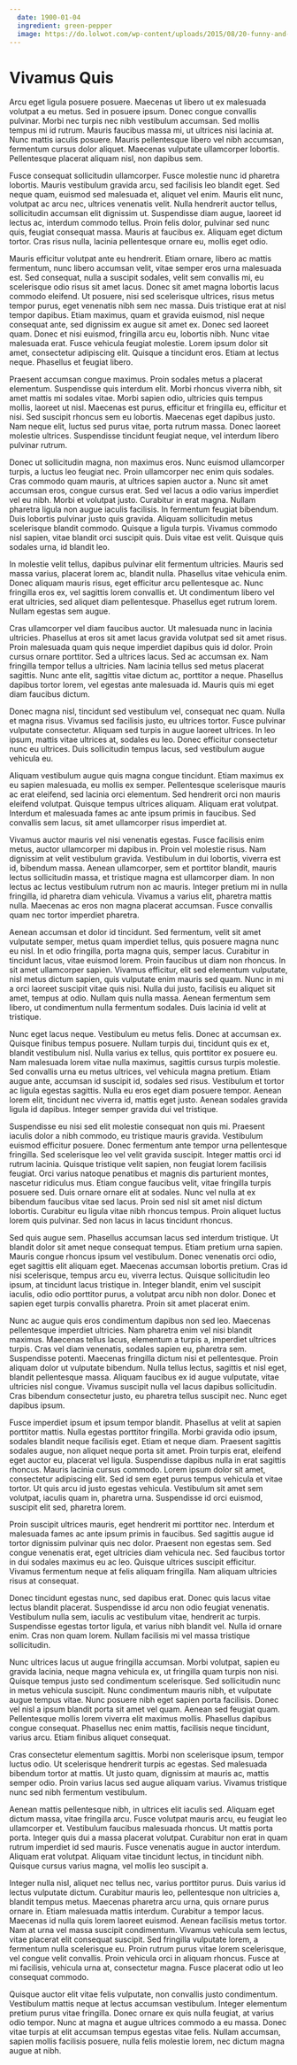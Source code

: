 ```yaml
---
  date: 1900-01-04
  ingredient: green-pepper
  image: https://do.lolwot.com/wp-content/uploads/2015/08/20-funny-and-creative-stock-images-found-online-2.jpg
---
```


# Vivamus Quis
Arcu eget ligula posuere posuere. Maecenas ut libero ut ex malesuada volutpat a eu metus. Sed in posuere ipsum. Donec congue convallis pulvinar. Morbi nec turpis nec nibh vestibulum accumsan. Sed mollis tempus mi id rutrum. Mauris faucibus massa mi, ut ultrices nisi lacinia at. Nunc mattis iaculis posuere. Mauris pellentesque libero vel nibh accumsan, fermentum cursus dolor aliquet. Maecenas vulputate ullamcorper lobortis. Pellentesque placerat aliquam nisl, non dapibus sem.

Fusce consequat sollicitudin ullamcorper. Fusce molestie nunc id pharetra lobortis. Mauris vestibulum gravida arcu, sed facilisis leo blandit eget. Sed neque quam, euismod sed malesuada et, aliquet vel enim. Mauris elit nunc, volutpat ac arcu nec, ultrices venenatis velit. Nulla hendrerit auctor tellus, sollicitudin accumsan elit dignissim ut. Suspendisse diam augue, laoreet id lectus ac, interdum commodo tellus. Proin felis dolor, pulvinar sed nunc quis, feugiat consequat massa. Mauris at faucibus ex. Aliquam eget dictum tortor. Cras risus nulla, lacinia pellentesque ornare eu, mollis eget odio.

Mauris efficitur volutpat ante eu hendrerit. Etiam ornare, libero ac mattis fermentum, nunc libero accumsan velit, vitae semper eros urna malesuada est. Sed consequat, nulla a suscipit sodales, velit sem convallis mi, eu scelerisque odio risus sit amet lacus. Donec sit amet magna lobortis lacus commodo eleifend. Ut posuere, nisi sed scelerisque ultrices, risus metus tempor purus, eget venenatis nibh sem nec massa. Duis tristique erat at nisl tempor dapibus. Etiam maximus, quam et gravida euismod, nisl neque consequat ante, sed dignissim ex augue sit amet ex. Donec sed laoreet quam. Donec et nisi euismod, fringilla arcu eu, lobortis nibh. Nunc vitae malesuada erat. Fusce vehicula feugiat molestie. Lorem ipsum dolor sit amet, consectetur adipiscing elit. Quisque a tincidunt eros. Etiam at lectus neque. Phasellus et feugiat libero.

Praesent accumsan congue maximus. Proin sodales metus a placerat elementum. Suspendisse quis interdum elit. Morbi rhoncus viverra nibh, sit amet mattis mi sodales vitae. Morbi sapien odio, ultricies quis tempus mollis, laoreet ut nisl. Maecenas est purus, efficitur et fringilla eu, efficitur et nisi. Sed suscipit rhoncus sem eu lobortis. Maecenas eget dapibus justo. Nam neque elit, luctus sed purus vitae, porta rutrum massa. Donec laoreet molestie ultrices. Suspendisse tincidunt feugiat neque, vel interdum libero pulvinar rutrum.

Donec ut sollicitudin magna, non maximus eros. Nunc euismod ullamcorper turpis, a luctus leo feugiat nec. Proin ullamcorper nec enim quis sodales. Cras commodo quam mauris, at ultrices sapien auctor a. Nunc sit amet accumsan eros, congue cursus erat. Sed vel lacus a odio varius imperdiet vel eu nibh. Morbi et volutpat justo. Curabitur in erat magna. Nullam pharetra ligula non augue iaculis facilisis. In fermentum feugiat bibendum. Duis lobortis pulvinar justo quis gravida. Aliquam sollicitudin metus scelerisque blandit commodo. Quisque a ligula turpis. Vivamus commodo nisl sapien, vitae blandit orci suscipit quis. Duis vitae est velit. Quisque quis sodales urna, id blandit leo.

In molestie velit tellus, dapibus pulvinar elit fermentum ultricies. Mauris sed massa varius, placerat lorem ac, blandit nulla. Phasellus vitae vehicula enim. Donec aliquam mauris risus, eget efficitur arcu pellentesque ac. Nunc fringilla eros ex, vel sagittis lorem convallis et. Ut condimentum libero vel erat ultricies, sed aliquet diam pellentesque. Phasellus eget rutrum lorem. Nullam egestas sem augue.

Cras ullamcorper vel diam faucibus auctor. Ut malesuada nunc in lacinia ultricies. Phasellus at eros sit amet lacus gravida volutpat sed sit amet risus. Proin malesuada quam quis neque imperdiet dapibus quis id dolor. Proin cursus ornare porttitor. Sed a ultrices lacus. Sed ac accumsan ex. Nam fringilla tempor tellus a ultricies. Nam lacinia tellus sed metus placerat sagittis. Nunc ante elit, sagittis vitae dictum ac, porttitor a neque. Phasellus dapibus tortor lorem, vel egestas ante malesuada id. Mauris quis mi eget diam faucibus dictum.

Donec magna nisl, tincidunt sed vestibulum vel, consequat nec quam. Nulla et magna risus. Vivamus sed facilisis justo, eu ultrices tortor. Fusce pulvinar vulputate consectetur. Aliquam sed turpis in augue laoreet ultrices. In leo ipsum, mattis vitae ultrices at, sodales eu leo. Donec efficitur consectetur nunc eu ultrices. Duis sollicitudin tempus lacus, sed vestibulum augue vehicula eu.

Aliquam vestibulum augue quis magna congue tincidunt. Etiam maximus ex eu sapien malesuada, eu mollis ex semper. Pellentesque scelerisque mauris ac erat eleifend, sed lacinia orci elementum. Sed hendrerit orci non mauris eleifend volutpat. Quisque tempus ultrices aliquam. Aliquam erat volutpat. Interdum et malesuada fames ac ante ipsum primis in faucibus. Sed convallis sem lacus, sit amet ullamcorper risus imperdiet at.

Vivamus auctor mauris vel nisi venenatis egestas. Fusce facilisis enim metus, auctor ullamcorper mi dapibus in. Proin vel molestie risus. Nam dignissim at velit vestibulum gravida. Vestibulum in dui lobortis, viverra est id, bibendum massa. Aenean ullamcorper, sem et porttitor blandit, mauris lectus sollicitudin massa, et tristique magna est ullamcorper diam. In non lectus ac lectus vestibulum rutrum non ac mauris. Integer pretium mi in nulla fringilla, id pharetra diam vehicula. Vivamus a varius elit, pharetra mattis nulla. Maecenas ac eros non magna placerat accumsan. Fusce convallis quam nec tortor imperdiet pharetra.

Aenean accumsan et dolor id tincidunt. Sed fermentum, velit sit amet vulputate semper, metus quam imperdiet tellus, quis posuere magna nunc eu nisl. In et odio fringilla, porta magna quis, semper lacus. Curabitur in tincidunt lacus, vitae euismod lorem. Proin faucibus ut diam non rhoncus. In sit amet ullamcorper sapien. Vivamus efficitur, elit sed elementum vulputate, nisl metus dictum sapien, quis vulputate enim mauris sed quam. Nunc in mi a orci laoreet suscipit vitae quis nisi. Nulla dui justo, facilisis eu aliquet sit amet, tempus at odio. Nullam quis nulla massa. Aenean fermentum sem libero, ut condimentum nulla fermentum sodales. Duis lacinia id velit at tristique.

Nunc eget lacus neque. Vestibulum eu metus felis. Donec at accumsan ex. Quisque finibus tempus posuere. Nullam turpis dui, tincidunt quis ex et, blandit vestibulum nisl. Nulla varius ex tellus, quis porttitor ex posuere eu. Nam malesuada lorem vitae nulla maximus, sagittis cursus turpis molestie. Sed convallis urna eu metus ultrices, vel vehicula magna pretium. Etiam augue ante, accumsan id suscipit id, sodales sed risus. Vestibulum et tortor ac ligula egestas sagittis. Nulla eu eros eget diam posuere tempor. Aenean lorem elit, tincidunt nec viverra id, mattis eget justo. Aenean sodales gravida ligula id dapibus. Integer semper gravida dui vel tristique.

Suspendisse eu nisi sed elit molestie consequat non quis mi. Praesent iaculis dolor a nibh commodo, eu tristique mauris gravida. Vestibulum euismod efficitur posuere. Donec fermentum ante tempor urna pellentesque fringilla. Sed scelerisque leo vel velit gravida suscipit. Integer mattis orci id rutrum lacinia. Quisque tristique velit sapien, non feugiat lorem facilisis feugiat. Orci varius natoque penatibus et magnis dis parturient montes, nascetur ridiculus mus. Etiam congue faucibus velit, vitae fringilla turpis posuere sed. Duis ornare ornare elit at sodales. Nunc vel nulla at ex bibendum faucibus vitae sed lacus. Proin sed nisl sit amet nisl dictum lobortis. Curabitur eu ligula vitae nibh rhoncus tempus. Proin aliquet luctus lorem quis pulvinar. Sed non lacus in lacus tincidunt rhoncus.

Sed quis augue sem. Phasellus accumsan lacus sed interdum tristique. Ut blandit dolor sit amet neque consequat tempus. Etiam pretium urna sapien. Mauris congue rhoncus ipsum vel vestibulum. Donec venenatis orci odio, eget sagittis elit aliquam eget. Maecenas accumsan lobortis pretium. Cras id nisi scelerisque, tempus arcu eu, viverra lectus. Quisque sollicitudin leo ipsum, at tincidunt lacus tristique in. Integer blandit, enim vel suscipit iaculis, odio odio porttitor purus, a volutpat arcu nibh non dolor. Donec et sapien eget turpis convallis pharetra. Proin sit amet placerat enim.

Nunc ac augue quis eros condimentum dapibus non sed leo. Maecenas pellentesque imperdiet ultricies. Nam pharetra enim vel nisi blandit maximus. Maecenas tellus lacus, elementum a turpis a, imperdiet ultrices turpis. Cras vel diam venenatis, sodales sapien eu, pharetra sem. Suspendisse potenti. Maecenas fringilla dictum nisi et pellentesque. Proin aliquam dolor ut vulputate bibendum. Nulla tellus lectus, sagittis et nisl eget, blandit pellentesque massa. Aliquam faucibus ex id augue vulputate, vitae ultricies nisl congue. Vivamus suscipit nulla vel lacus dapibus sollicitudin. Cras bibendum consectetur justo, eu pharetra tellus suscipit nec. Nunc eget dapibus ipsum.

Fusce imperdiet ipsum et ipsum tempor blandit. Phasellus at velit at sapien porttitor mattis. Nulla egestas porttitor fringilla. Morbi gravida odio ipsum, sodales blandit neque facilisis eget. Etiam et neque diam. Praesent sagittis sodales augue, non aliquet neque porta sit amet. Proin turpis erat, eleifend eget auctor eu, placerat vel ligula. Suspendisse dapibus nulla in erat sagittis rhoncus. Mauris lacinia cursus commodo. Lorem ipsum dolor sit amet, consectetur adipiscing elit. Sed id sem eget purus tempus vehicula et vitae tortor. Ut quis arcu id justo egestas vehicula. Vestibulum sit amet sem volutpat, iaculis quam in, pharetra urna. Suspendisse id orci euismod, suscipit elit sed, pharetra lorem.

Proin suscipit ultrices mauris, eget hendrerit mi porttitor nec. Interdum et malesuada fames ac ante ipsum primis in faucibus. Sed sagittis augue id tortor dignissim pulvinar quis nec dolor. Praesent non egestas sem. Sed congue venenatis erat, eget ultricies diam vehicula nec. Sed faucibus tortor in dui sodales maximus eu ac leo. Quisque ultrices suscipit efficitur. Vivamus fermentum neque at felis aliquam fringilla. Nam aliquam ultricies risus at consequat.

Donec tincidunt egestas nunc, sed dapibus erat. Donec quis lacus vitae lectus blandit placerat. Suspendisse id arcu non odio feugiat venenatis. Vestibulum nulla sem, iaculis ac vestibulum vitae, hendrerit ac turpis. Suspendisse egestas tortor ligula, et varius nibh blandit vel. Nulla id ornare enim. Cras non quam lorem. Nullam facilisis mi vel massa tristique sollicitudin.

Nunc ultrices lacus ut augue fringilla accumsan. Morbi volutpat, sapien eu gravida lacinia, neque magna vehicula ex, ut fringilla quam turpis non nisi. Quisque tempus justo sed condimentum scelerisque. Sed sollicitudin nunc in metus vehicula suscipit. Nunc condimentum mauris nibh, et vulputate augue tempus vitae. Nunc posuere nibh eget sapien porta facilisis. Donec vel nisl a ipsum blandit porta sit amet vel quam. Aenean sed feugiat quam. Pellentesque mollis lorem viverra elit maximus mollis. Phasellus dapibus congue consequat. Phasellus nec enim mattis, facilisis neque tincidunt, varius arcu. Etiam finibus aliquet consequat.

Cras consectetur elementum sagittis. Morbi non scelerisque ipsum, tempor luctus odio. Ut scelerisque hendrerit turpis ac egestas. Sed malesuada bibendum tortor at mattis. Ut justo quam, dignissim at mauris ac, mattis semper odio. Proin varius lacus sed augue aliquam varius. Vivamus tristique nunc sed nibh fermentum vestibulum.

Aenean mattis pellentesque nibh, in ultrices elit iaculis sed. Aliquam eget dictum massa, vitae fringilla arcu. Fusce volutpat mauris arcu, eu feugiat leo ullamcorper et. Vestibulum faucibus malesuada rhoncus. Ut mattis porta porta. Integer quis dui a massa placerat volutpat. Curabitur non erat in quam rutrum imperdiet id sed mauris. Fusce venenatis augue in auctor interdum. Aliquam erat volutpat. Aliquam vitae tincidunt lectus, in tincidunt nibh. Quisque cursus varius magna, vel mollis leo suscipit a.

Integer nulla nisl, aliquet nec tellus nec, varius porttitor purus. Duis varius id lectus vulputate dictum. Curabitur mauris leo, pellentesque non ultricies a, blandit tempus metus. Maecenas pharetra arcu urna, quis ornare purus ornare in. Etiam malesuada mattis interdum. Curabitur a tempor lacus. Maecenas id nulla quis lorem laoreet euismod. Aenean facilisis metus tortor. Nam at urna vel massa suscipit condimentum. Vivamus vehicula sem lectus, vitae placerat elit consequat suscipit. Sed fringilla vulputate lorem, a fermentum nulla scelerisque eu. Proin rutrum purus vitae lorem scelerisque, vel congue velit convallis. Proin vehicula orci in aliquam rhoncus. Fusce at mi facilisis, vehicula urna at, consectetur magna. Fusce placerat odio ut leo consequat commodo.

Quisque auctor elit vitae felis vulputate, non convallis justo condimentum. Vestibulum mattis neque at lectus accumsan vestibulum. Integer elementum pretium purus vitae fringilla. Donec ornare ex quis nulla feugiat, at varius odio tempor. Nunc at magna et augue ultrices commodo a eu massa. Donec vitae turpis at elit accumsan tempus egestas vitae felis. Nullam accumsan, sapien mollis facilisis posuere, nulla felis molestie lorem, nec dictum magna augue at nibh. 